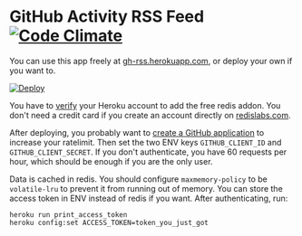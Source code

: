 # GitHub Activity RSS Feed [![Code Climate](https://codeclimate.com/github/stefansundin/github-activity/badges/gpa.svg)](https://codeclimate.com/github/stefansundin/github-activity)

You can use this app freely at [gh-rss.herokuapp.com](https://gh-rss.herokuapp.com/), or deploy your own if you want to.

[![Deploy](https://www.herokucdn.com/deploy/button.png)](https://heroku.com/deploy?template=https://github.com/stefansundin/github-activity)

You have to [verify](https://heroku.com/verify) your Heroku account to add the free redis addon. You don't need a credit card if you create an account directly on [redislabs.com](https://redislabs.com).

After deploying, you probably want to [create a GitHub application](https://github.com/settings/applications/new) to increase your ratelimit. Then set the two ENV keys `GITHUB_CLIENT_ID` and `GITHUB_CLIENT_SECRET`. If you don't authenticate, you have 60 requests per hour, which should be enough if you are the only user.

Data is cached in redis. You should configure `maxmemory-policy` to be `volatile-lru` to prevent it from running out of memory. You can store the access token in ENV instead of redis if you want. After authenticating, run:

```
heroku run print_access_token
heroku config:set ACCESS_TOKEN=token_you_just_got
```
